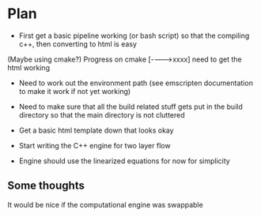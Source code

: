 # Plan

- First get a basic pipeline working (or bash script) so that
  the compiling c++, then converting to html is easy

(Maybe using cmake?)
Progress on cmake [---->xxxx] need to get the html working

- Need to work out the environment path (see emscripten documentation to make it work if not yet working)

- Need to make sure that all the build related stuff gets put in the build directory so that the main directory is not cluttered

- Get a basic html template down that looks okay

- Start writing the C++ engine for two layer flow

- Engine should use the linearized equations for now for simplicity

## Some thoughts

It would be nice if the computational engine was swappable
